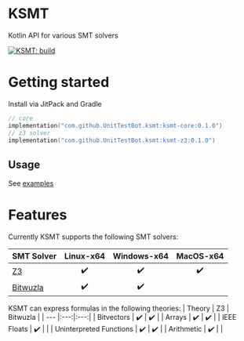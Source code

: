 # KSMT
Kotlin API for various SMT solvers

[![KSMT: build](https://github.com/UnitTestBot/ksmt/actions/workflows/build-and-run-tests.yml/badge.svg)](https://github.com/UnitTestBot/UTBotJava/ksmt/workflows/build-and-run-tests.yml)

# Getting started
Install via JitPack and Gradle

```kotlin
// core 
implementation("com.github.UnitTestBot.ksmt:ksmt-core:0.1.0")
// z3 solver
implementation("com.github.UnitTestBot.ksmt:ksmt-z3:0.1.0")
```

## Usage
See [examples](examples)

# Features
Currently KSMT supports the following SMT solvers:

| SMT Solver | Linux-x64 | Windows-x64 | MacOS-x64 |
| --- |:---:|:---:|:---:|
| [Z3](https://github.com/Z3Prover/z3) | :heavy_check_mark: | :heavy_check_mark: | :heavy_check_mark: |
| [Bitwuzla](https://github.com/bitwuzla/bitwuzla) | :heavy_check_mark: | :heavy_check_mark: |  |

KSMT can express formulas in the following theories:
| Theory | Z3 | Bitwuzla |
| --- |:---:|:---:|
| Bitvectors | :heavy_check_mark: | :heavy_check_mark: |
| Arrays | :heavy_check_mark: | :heavy_check_mark: |
| IEEE Floats | :heavy_check_mark: |  |
| Uninterpreted Functions | :heavy_check_mark: | :heavy_check_mark: |
| Arithmetic | :heavy_check_mark: | |
